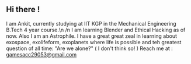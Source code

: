 ## Hi there !
I am Ankit, currently studying at IIT KGP in the Mechanical Engineering B.Tech 4 year course.\n /n
I am learning Blender and Ethical Hacking as of now.
Also I am an Astrophile. 
I have a great great zeal in learning about exospace, exolifeform, exoplanets where life is possible and teh greatest question of all time: "Are we alone?" ( I don't think so! )
Reach me at : gamesacc29053@gmail.com


<!--
**ankit29053/ankit29053** is a ✨ _special_ ✨ repository because its `README.md` (this file) appears on your GitHub profile.

Here are some ideas to get you started:

- 🔭 I’m currently working on ...
- 🌱 I’m currently learning ...
- 👯 I’m looking to collaborate on ...
- 🤔 I’m looking for help with ...
- 💬 Ask me about ...
- 📫 How to reach me: ...
- 😄 Pronouns: ...
- ⚡ Fun fact: ...
-->
